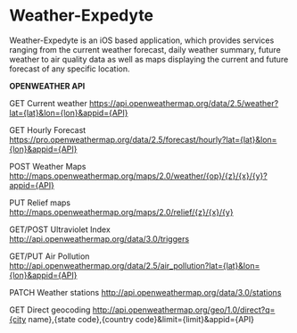 # Weather-Expedyte
Weather-Expedyte is an iOS based application, which provides services ranging from the current weather forecast, daily weather summary, future weather to air quality data as well as maps displaying the current and future forecast of any specific location.


**OPENWEATHER API**

GET Current weather
https://api.openweathermap.org/data/2.5/weather?lat={lat}&lon={lon}&appid={API}

GET Hourly Forecast
https://pro.openweathermap.org/data/2.5/forecast/hourly?lat={lat}&lon={lon}&appid={API}

POST Weather Maps
http://maps.openweathermap.org/maps/2.0/weather/{op}/{z}/{x}/{y}?appid={API}

PUT Relief maps
http://maps.openweathermap.org/maps/2.0/relief/{z}/{x}/{y}

GET/POST Ultraviolet Index
http://api.openweathermap.org/data/3.0/triggers

GET/PUT Air Pollution
http://api.openweathermap.org/data/2.5/air_pollution?lat={lat}&lon={lon}&appid={API}

PATCH Weather stations
http://api.openweathermap.org/data/3.0/stations

GET Direct geocoding
http://api.openweathermap.org/geo/1.0/direct?q={city name},{state code},{country code}&limit={limit}&appid={API}
